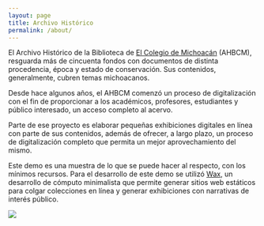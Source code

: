 ```yaml
---
layout: page
title: Archivo Histórico
permalink: /about/
---
```

 
El Archivo Histórico de la Biblioteca de <a href="https://www.colmich.edu.mx/" target="_blank">El Colegio de Michoacán</a> (AHBCM), resguarda más de cincuenta fondos con documentos de distinta procedencia, época y estado de conservación. Sus contenidos, generalmente, cubren temas michoacanos.

Desde hace algunos años, el AHBCM comenzó un proceso de digitalización con el fin de proporcionar a los académicos, profesores, estudiantes y público interesado, un acceso completo al acervo.

Parte de ese proyecto es elaborar pequeñas exhibiciones digitales en línea con parte de sus contenidos, además de ofrecer, a largo plazo, un proceso de digitalización completo que permita un mejor aprovechamiento del mismo.

Este demo es una muestra de lo que se puede hacer al respecto, con los mínimos recursos. Para el desarrollo de este demo se utilizó <a href="https://minicomp.github.io/wax/" target="_blank">Wax</a>, un desarrollo de cómputo minimalista que permite generar sitios web estáticos para colgar colecciones en línea y generar exhibiciones con narrativas de interés público.


<a href="{{ '/img/michoacanadocumenta.png' | absolute_url }}">
  <img src="{{ '/img/michoacanadocumenta.png' | absolute_url }}"/>
</a>
